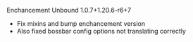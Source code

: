 Enchancement Unbound 1.0.7+1.20.6-r6+7
- Fix mixins and bump enchancement version
- Also fixed bossbar config options not translating correctly